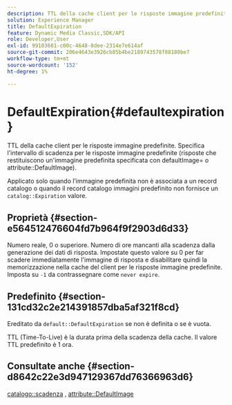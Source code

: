 ```yaml
---
description: TTL della cache client per le risposte immagine predefinite. Specifica l'intervallo di scadenza per le risposte immagine predefinite (risposte che restituiscono un'immagine predefinita specificata con defaultImage= o con l'attributo DefaultImage).
solution: Experience Manager
title: DefaultExpiration
feature: Dynamic Media Classic,SDK/API
role: Developer,User
exl-id: 99103681-c00c-4648-8dee-2314e7e614af
source-git-commit: 206e4643e3926cb85b4be2189743578f88180be7
workflow-type: tm+mt
source-wordcount: '152'
ht-degree: 1%

---
```


# DefaultExpiration{#defaultexpiration}

TTL della cache client per le risposte immagine predefinite. Specifica l&#39;intervallo di scadenza per le risposte immagine predefinite (risposte che restituiscono un&#39;immagine predefinita specificata con defaultImage= o attribute::DefaultImage).

Applicato solo quando l’immagine predefinita non è associata a un record catalogo o quando il record catalogo immagini predefinito non fornisce un `catalog::Expiration` valore.

## Proprietà {#section-e564512476604fd7b964f9f2903d6d33}

Numero reale, 0 o superiore. Numero di ore mancanti alla scadenza dalla generazione dei dati di risposta. Impostate questo valore su 0 per far scadere immediatamente l&#39;immagine di risposta e disabilitare quindi la memorizzazione nella cache del client per le risposte immagine predefinite. Imposta su `-1` da contrassegnare come `never expire`.

## Predefinito {#section-131cd32c2e214391857dba5af321f8cd}

Ereditato da `default::DefaultExpiration` se non è definita o se è vuota.

TTL (Time-To-Live) è la durata prima della scadenza della cache. Il valore TTL predefinito è 1 ora.

## Consultate anche {#section-d8642c22e3d947129367dd76366963d6}

[catalogo::scadenza](../../../../../is-api/image-catalog/image-serving-api-ref/c-image-catalog-reference/c-image-svg-data-reference/c-svg-data-reference/r-expiration-svg.md#reference-a7afd668ecbb4d2da65d86259aa6a28a) , [attribute::DefaultImage](../../../../../is-api/image-catalog/image-serving-api-ref/c-image-catalog-reference/c-attributes-reference/r-is-cat-defaultimage.md#reference-8e9900e129f54ed68462a3c2fc3bc433)
